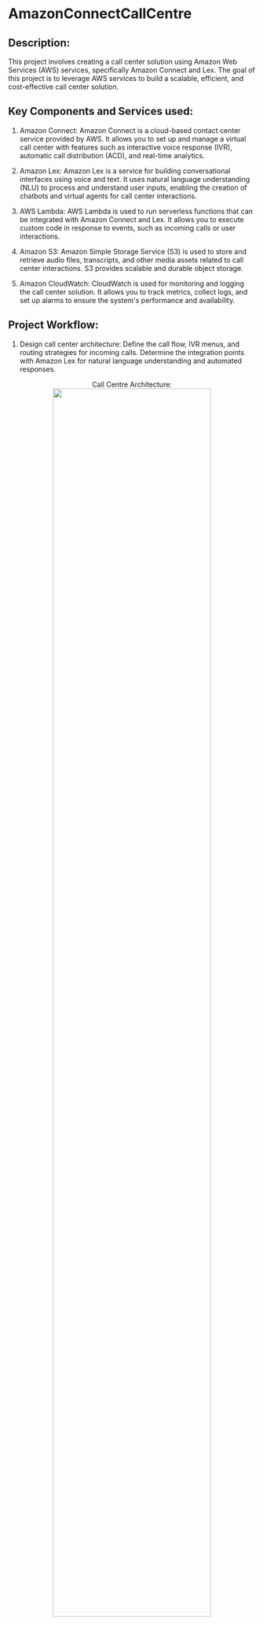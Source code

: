 # AmazonConnectCallCentre
<h2>Description:</h2>
This project involves creating a call center solution using Amazon Web Services (AWS) services, specifically Amazon Connect and Lex. The goal of this project is to leverage AWS services to build a scalable, efficient, and cost-effective call center solution.
<h2> Key Components and Services used:</h2>

1. Amazon Connect: Amazon Connect is a cloud-based contact center service provided by AWS. It allows you to set up and manage a virtual call center with features such as interactive voice response (IVR), automatic call distribution (ACD), and real-time analytics.

2. Amazon Lex: Amazon Lex is a service for building conversational interfaces using voice and text. It uses natural language understanding (NLU) to process and understand user inputs, enabling the creation of chatbots and virtual agents for call center interactions.

3. AWS Lambda: AWS Lambda is used to run serverless functions that can be integrated with Amazon Connect and Lex. It allows you to execute custom code in response to events, such as incoming calls or user interactions.

4. Amazon S3: Amazon Simple Storage Service (S3) is used to store and retrieve audio files, transcripts, and other media assets related to call center interactions. S3 provides scalable and durable object storage.

5. Amazon CloudWatch: CloudWatch is used for monitoring and logging the call center solution. It allows you to track metrics, collect logs, and set up alarms to ensure the system's performance and availability.
<h2>Project Workflow:</h2>

1. Design call center architecture: Define the call flow, IVR menus, and routing strategies for incoming calls. Determine the integration points with Amazon Lex for natural language understanding and automated responses.
<p align="center">
Call Centre Architecture: <br/>
<img src="https://imgur.com/NXmevLq.png" height="80%" width="80%">
<br />

<p align="center">
<img src="https://imgur.com/vE1YJEf.png" height="80%" width="80%">
<br />
    
2. Set up Amazon Connect: Configure Amazon Connect to create the call center instance. Define phone numbers, queues, routing profiles, and hours of operation. Customize the IVR prompts and greetings.
<p align="center">
Creating an Amazon Connect Instance: <br/>
<img src="https://imgur.com/QV7bCw6.png" height="80%" width="80%">
<br/>
    
<p align="center">
Seting up Identity for the Instance<br/>
<img src="https://imgur.com/wyRDc8C.png" height="80%" width="80%"><br/>
    
<p align="center">
Creating the Administrator for the instance.This Admin will be used to login on our website later. So do remember the username and password <br/>
<img src="https://imgur.com/7OVujrX.png" height="80%" width="80%"><br/>
    
<p align="center">
Seting up the Telephony: <br/>
<img src="https://imgur.com/gWWE6xO.png" height="80%" width="80%"><br/>
    
<p align="center">
You can view the S3 Bucket where your Instance Data is Stored. Scroll Down and Press Next.<br/>
<img src="https://imgur.com/nYBy4sz.png" height="80%" width="80%"><br/>
    
<p align="center">
Review all your data, Scroll Down and Press Create Instance. <br/>
<img src="https://imgur.com/YLDGfLZ.png" height="80%" width="80%">
<br/>

<p align="center">
Click on the Access URL of the Instance And Use the Admin User And Password Which We Set Up Earlier To Sign In<br/>
<img src="https://imgur.com/Dd6vG2K.png" height="80%" width="80%"> <br/>

<p align="center">
The Next Step is To Set Hours Of Operation. On the Dashboard Click On the Routing Option And Select Hours Of Operation<br/>
<img src="https://imgur.com/ukjoJ1V.png" height="80%" width="80%"><br/>

<p align="center">
Click on Add New Hours. Set a name, Select the Preferred Time Zone And Tht Number Of Working Days.<br/>
<img src="https://imgur.com/lW4XEp6.png" height="80%" width="80%"><br/>

<p align="center">
Now we Need to Set Up the Queues. On the Dashboard under the Routing Option, Select Queues.<br/>
<img src="https://imgur.com/DRDYjE1.png" height="80%" width="80%"><br/>

<p align="center">
Click on Add Queues. Name the Queue as Technical Queue and Select the Hours Of Operation as NineToFive.<br/>
<img src="https://imgur.com/9aXeKGg.png" height="80%" width="80%"><br/>

<p align="center">
Lets Add Another Queue For Sales. Name the Queue as Sales and Select the Hours Of Operation as Basic Hours.<br/>
<img src="https://imgur.com/ykuFNXi.png" height="80%" width="80%"><br/>

<p align="center">
Now we Need to Set Up the Routing Profiles.On the Dashboard Under the Users Menu Select Routing Profiles.<br/>
<img src="https://imgur.com/cH6ToMJ.png" height="80%" width="80%"><br/>

<p align="center">
Click on add Routing Profile and Add a Sales Routing Profile.Tick the Voice Box for Channel and Select Sales Queue under the Queues bar.
<br/>
<img src="https://imgur.com/oQ7IDlN.png" height="80%" width="80%"><br/>
<p align="center">
<img src="https://imgur.com/6tDKWhq.png" height="80%" width="80%><br/>

<p align="center">
Add Another Routing Profile for Technical Support. Tick the Voice Box for Channel and Select Technical Support Queues bar.<br/>
<img src="https://imgur.com/VGpTv7A.png" height="80%" width="80%"><br/>

Lets add some users now. On the dashboard under the Users menu select User Management option.
<p align="center">
<img src="https://imgur.com/YEqcWLE.png" height="80%" width="80%"> <br/>

Click on "Add User". Enter all the information for the User and Select the Security Profile as Agent and Routing Profile as Sales.
<p align="center">
<img src="https://imgur.com/xOmlLh1.png" height="80%" width="80%"> <br/>
<p align="center">
<img src="https://imgur.com/xOmlLh1.png" height="80%" width="80%"> <br/>

Lets add another user. Enter all the information for the User, Select the Security Profile as Agent and Routing Profile as Technical Support.
<p align="center">
<img src="https://imgur.com/F4a2jS8.png" height="80%" width="80%"> <br/>
<p align="center">
<img src="https://imgur.com/m06ET1r.png" height="80%" width="80%"> <br/>

Now, we need to create Contact Flows. On the Dashboard, Under the Routing menu select Contact Flows option.
<p align="center">
<img src="https://imgur.com/cqlbtyf.png" height="80%" width="80%"> <br/>

Click on Create Contact Flow. Name the Flow as the Main Flow. On the lefthand side, you can see a list of blocks. You can drag and drop these blocks on the righthand side to create the flow. Let's start by creating a Play prompt. Whenever a customer calls in, this prompt will be played to greet the customer.Drag and Drop thr Play Prompt to the righthand side and enter the Message to be played. 
<p align="center">
<img src="https://imgur.com/mncV6Jy.png" height="80%" width="80%"> <br/>

Lets get the customer input to direct them to the desired service. Enter the message to be displayed while getting the input and add three options.
<p align="center">
<img src="https://imgur.com/LfvXQoA.png" height="80%" width="80%"> <br/>
<p align="center">
<img src="https://imgur.com/e1Apskl.png" height="80%" width="80%"> <br/>









4. Create Amazon Lex bots: Design and build conversational bots using Amazon Lex. Define intents, slots, and utterances to handle different types of customer inquiries and automate responses.

5. Integrate Amazon Connect and Lex: Configure Amazon Connect to use Amazon Lex bots for handling customer interactions. Set up call flows and routing rules to direct calls to the appropriate Lex bot based on customer inputs.

6. Develop custom Lambda functions: Write and deploy Lambda functions to extend the functionality of Amazon Connect and Lex. This can include custom logic for call routing, data retrieval from external systems, or integration with other AWS services.

7. Store call center data: Set up S3 buckets to store call recordings, transcripts, and other media assets generated during call center interactions. Configure permissions and access control for secure storage.

8. Monitor and analyze: Use CloudWatch to monitor the performance and health of the call center solution. Set up alarms and notifications for critical metrics, such as call wait times or system failures. Analyze call center data to gain insights and improve customer service.
<h2>Benefits of Building a Call Center in AWS using Amazon Connect and Lex:</h2>

1. Scalability: AWS services allow the call center solution to scale up or down based on call volume and agent availability, ensuring optimal performance and customer satisfaction.

2. Cost-effectiveness: With pay-as-you-go pricing and the ability to provision resources as needed, AWS provides a cost-effective solution for building and operating a call center.

3. Automation and efficiency: By leveraging Amazon Lex for automated responses and natural language understanding, the call center can handle a large volume of customer inquiries efficiently, reducing the need for human intervention.                             

4. Integration and extensibility: AWS services, such as Lambda, allow for seamless integration with other systems and the ability to extend the functionality of the call center solution as needed.

5. Real-time analytics: With CloudWatch monitoring and logging, the call center can gain real-time insights into call center performance, agent productivity, and customer satisfaction, enabling continuous improvement.
<br/>
<p align="center">
<img src="https://imgur.com/mncV6Jy.png" height="80%" width="80%"> <br/>
